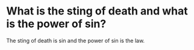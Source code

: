 # What is the sting of death and what is the power of sin?

The sting of death is sin and the power of sin is the law.
